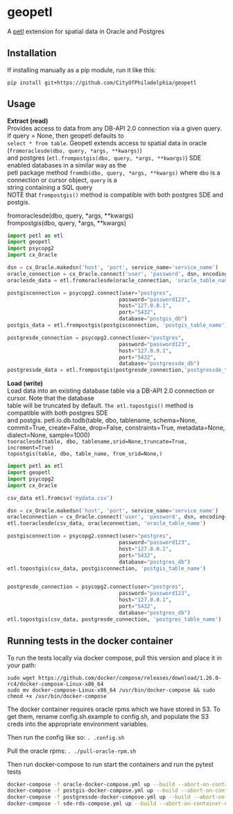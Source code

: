 # geopetl

A [petl](https://github.com/alimanfoo/petl) extension for spatial data in Oracle and Postgres 



## Installation


If installing manually as a pip module, run it like this:

```
pip install git+https://github.com/CityOfPhiladelphia/geopetl
```




## Usage
**Extract (read)**  
Provides access to data from any DB-API 2.0 connection via a given query. If query = None, then geopetl defaults to  
`select * from table`. Geopetl extends access to spatial data in oracle (`fromoraclesde(dbo, query, *args, **kwargs)`)  
and postgres (`etl.frompostgis(dbo, query, *args, **kwargs)`) SDE enabled databases in a similar way as the  
petl package method `fromdb(dbo, query, *args, **kwargs)` where `dbo` is a connection or cursor object, `query` is a  
string containing a SQL query  
NOTE that `frompostgis()` method is compatible with both postgres SDE and postgis.  
 
fromoraclesde(dbo, query, *args, **kwargs)  
frompostgis(dbo, query, *args, **kwargs) 

````python
import petl as etl
import geopetl
import psycopg2
import cx_Oracle

dsn = cx_Oracle.makedsn('host', 'port', service_name='service_name')
oracle_connection = cx_Oracle.connect('user', 'password', dsn, encoding="UTF-8") 
oraclesde_data = etl.fromoraclesde(oracle_connection, 'oracle_table_name')

postgisconnection = psycopg2.connect(user="postgres",
                                    password="password123",
                                    host="127.0.0.1",
                                    port="5432",
                                    database="postgis_db")
postgis_data = etl.frompostgis(postgisconnection, 'postgis_table_name')

postgresde_connection = psycopg2.connect(user="postgres",
                                    password="password123",
                                    host="127.0.0.1",
                                    port="5432",
                                    database="postgressde_db")
postgressde_data = etl.frompostgis(postgresde_connection,'postgressde_table_name')
````


**Load (write)**  
Load data into an existing database table via a DB-API 2.0 connection or cursor. Note that the database  
table will be truncated by default. `The etl.topostgis()` method is compatible with both postgres SDE  
and postgis.
petl.io.db.todb(table, dbo, tablename, schema=None, commit=True, create=False, drop=False, constraints=True, metadata=None, dialect=None, sample=1000)  
`tooraclesde(table, dbo, tablename,srid=None,truncate=True, increment=True)`  
`topostgis(table, dbo, table_name, from_srid=None,)`    


````python
import petl as etl
import geopetl
import psycopg2
import cx_Oracle

csv_data etl.fromcsv('mydata.csv')

dsn = cx_Oracle.makedsn('host', 'port', service_name='service_name')
oracleconnection = cx_Oracle.connect('user', 'password', dsn, encoding="UTF-8") 
etl.tooraclesde(csv_data, oracleconnection, 'oracle_table_name') 

postgisconnection = psycopg2.connect(user="postgres",
                                    password="password123",
                                    host="127.0.0.1",
                                    port="5432",
                                    database="postgres_db")
etl.topostgis(csv_data, postgisconnection, 'postgis_table_name') 


postgresde_connection = psycopg2.connect(user="postgres",
                                    password="password123",
                                    host="127.0.0.1",
                                    port="5432",
                                    database="postgres_db")
etl.topostgis(csv_data, postgresde_connection, 'postgres_table_name') 
````
    
    
## Running tests in the docker container

To run the tests locally via docker compose, pull this version and place it in your path:

```
sudo wget https://github.com/docker/compose/releases/download/1.26.0-rc4/docker-compose-Linux-x86_64
sudo mv docker-compose-Linux-x86_64 /usr/bin/docker-compose && sudo chmod +x /usr/bin/docker-compose
```

The docker container requires oracle rpms which we have stored in S3. To get them, rename config.sh.example
to config.sh, and populate the S3 creds into the appropriate environment variables.

Then run the config like so:
`. .config.sh`
    
Pull the oracle rpms:
`. ./pull-oracle-rpm.sh`

Then run docker-compose to run start the containers and run the pytest tests 
```bash
docker-compose -f oracle-docker-compose.yml up --build --abort-on-container-exit --exit-code-from geopetl  
docker-compose -f postgis-docker-compose.yml up --build --abort-on-container-exit --exit-code-from geopetl  
docker-compose -f postgressde-docker-compose.yml up --build --abort-on-container-exit --exit-code-from geopetl  
docker-compose -f sde-rds-compose.yml up --build --abort-on-container-exit --exit-code-from geopetl  
```

    

